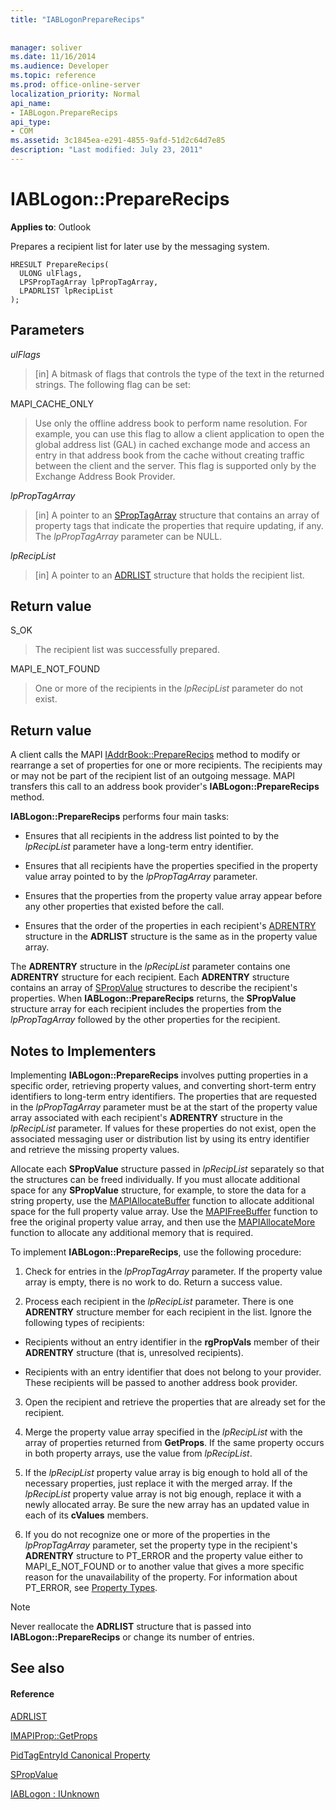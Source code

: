 ```yaml
---
title: "IABLogonPrepareRecips"
 
 
manager: soliver
ms.date: 11/16/2014
ms.audience: Developer
ms.topic: reference
ms.prod: office-online-server
localization_priority: Normal
api_name:
- IABLogon.PrepareRecips
api_type:
- COM
ms.assetid: 3c1845ea-e291-4855-9afd-51d2c64d7e85
description: "Last modified: July 23, 2011"
---
```


# IABLogon::PrepareRecips

  
  
**Applies to**: Outlook 
  
Prepares a recipient list for later use by the messaging system.
  
```
HRESULT PrepareRecips(
  ULONG ulFlags,
  LPSPropTagArray lpPropTagArray,
  LPADRLIST lpRecipList
);
```

## Parameters

 _ulFlags_
  
> [in] A bitmask of flags that controls the type of the text in the returned strings. The following flag can be set:
    
MAPI_CACHE_ONLY
  
> Use only the offline address book to perform name resolution. For example, you can use this flag to allow a client application to open the global address list (GAL) in cached exchange mode and access an entry in that address book from the cache without creating traffic between the client and the server. This flag is supported only by the Exchange Address Book Provider.
    
 _lpPropTagArray_
  
> [in] A pointer to an [SPropTagArray](sproptagarray.md) structure that contains an array of property tags that indicate the properties that require updating, if any. The  _lpPropTagArray_ parameter can be NULL. 
    
 _lpRecipList_
  
> [in] A pointer to an [ADRLIST](adrlist.md) structure that holds the recipient list. 
    
## Return value

S_OK 
  
> The recipient list was successfully prepared.
    
MAPI_E_NOT_FOUND 
  
> One or more of the recipients in the  _lpRecipList_ parameter do not exist. 
    
## Return value

A client calls the MAPI [IAddrBook::PrepareRecips](iaddrbook-preparerecips.md) method to modify or rearrange a set of properties for one or more recipients. The recipients may or may not be part of the recipient list of an outgoing message. MAPI transfers this call to an address book provider's **IABLogon::PrepareRecips** method. 
  
 **IABLogon::PrepareRecips** performs four main tasks: 
  
- Ensures that all recipients in the address list pointed to by the  _lpRecipList_ parameter have a long-term entry identifier. 
    
- Ensures that all recipients have the properties specified in the property value array pointed to by the  _lpPropTagArray_ parameter. 
    
- Ensures that the properties from the property value array appear before any other properties that existed before the call.
    
- Ensures that the order of the properties in each recipient's [ADRENTRY](adrentry.md) structure in the **ADRLIST** structure is the same as in the property value array. 
    
The **ADRENTRY** structure in the  _lpRecipList_ parameter contains one **ADRENTRY** structure for each recipient. Each **ADRENTRY** structure contains an array of [SPropValue](spropvalue.md) structures to describe the recipient's properties. When **IABLogon::PrepareRecips** returns, the **SPropValue** structure array for each recipient includes the properties from the  _lpPropTagArray_ followed by the other properties for the recipient. 
  
## Notes to Implementers

Implementing **IABLogon::PrepareRecips** involves putting properties in a specific order, retrieving property values, and converting short-term entry identifiers to long-term entry identifiers. The properties that are requested in the  _lpPropTagArray_ parameter must be at the start of the property value array associated with each recipient's **ADRENTRY** structure in the  _lpRecipList_ parameter. If values for these properties do not exist, open the associated messaging user or distribution list by using its entry identifier and retrieve the missing property values. 
  
Allocate each **SPropValue** structure passed in  _lpRecipList_ separately so that the structures can be freed individually. If you must allocate additional space for any **SPropValue** structure, for example, to store the data for a string property, use the [MAPIAllocateBuffer](mapiallocatebuffer.md) function to allocate additional space for the full property value array. Use the [MAPIFreeBuffer](mapifreebuffer.md) function to free the original property value array, and then use the [MAPIAllocateMore](mapiallocatemore.md) function to allocate any additional memory that is required. 
  
To implement **IABLogon::PrepareRecips**, use the following procedure:
  
1. Check for entries in the  _lpPropTagArray_ parameter. If the property value array is empty, there is no work to do. Return a success value. 
    
2. Process each recipient in the  _lpRecipList_ parameter. There is one **ADRENTRY** structure member for each recipient in the list. Ignore the following types of recipients: 
    
  - Recipients without an entry identifier in the **rgPropVals** member of their **ADRENTRY** structure (that is, unresolved recipients). 
    
  - Recipients with an entry identifier that does not belong to your provider. These recipients will be passed to another address book provider.
    
3. Open the recipient and retrieve the properties that are already set for the recipient.
    
4. Merge the property value array specified in the  _lpRecipList_ with the array of properties returned from **GetProps**. If the same property occurs in both property arrays, use the value from  _lpRecipList_.
    
5. If the  _lpRecipList_ property value array is big enough to hold all of the necessary properties, just replace it with the merged array. If the  _lpRecipList_ property value array is not big enough, replace it with a newly allocated array. Be sure the new array has an updated value in each of its **cValues** members. 
    
6. If you do not recognize one or more of the properties in the  _lpPropTagArray_ parameter, set the property type in the recipient's **ADRENTRY** structure to PT_ERROR and the property value either to MAPI_E_NOT_FOUND or to another value that gives a more specific reason for the unavailability of the property. For information about PT_ERROR, see [Property Types](property-types.md).
    
> [!NOTE]
> Never reallocate the **ADRLIST** structure that is passed into **IABLogon::PrepareRecips** or change its number of entries. 
  
## See also

#### Reference

[ADRLIST](adrlist.md)
  
[IMAPIProp::GetProps](imapiprop-getprops.md)
  
[PidTagEntryId Canonical Property](pidtagentryid-canonical-property.md)
  
[SPropValue](spropvalue.md)
  
[IABLogon : IUnknown](iablogoniunknown.md)

